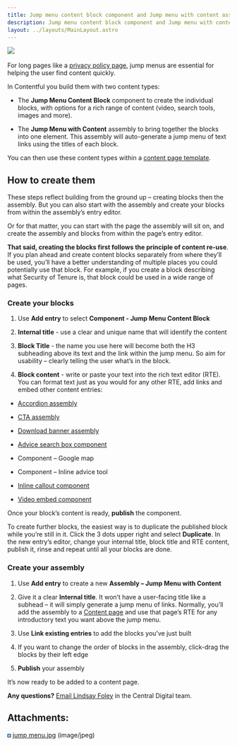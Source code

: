 ```yaml
---
title: Jump menu content block component and Jump menu with content assembly
description: Jump menu content block component and Jump menu with content assembly
layout: ../layouts/MainLayout.astro
---
```


![](attachments/191561833/199361609.jpg?width=448)

For long pages like a [privacy policy page](https://england.shelter.org.uk/contact_us/privacy), jump menus are essential for helping the user find content quickly.

In Contentful you build them with two content types:

*   The **Jump Menu Content Block** component to create the individual blocks, with options for a rich range of content (video, search tools, images and more).
    
*   The **Jump Menu with Content** assembly to bring together the blocks into one element. This assembly will auto-generate a jump menu of text links using the titles of each block.
    

You can then use these content types within a [content page template](https://shelteruk.atlassian.net/wiki/spaces/CDP/pages/191168513/Content+page+template).

**How to create them**
----------------------

These steps reflect building from the ground up – creating blocks then the assembly. But you can also start with the assembly and create your blocks from within the assembly’s entry editor.

Or for that matter, you can start with the page the assembly will sit on, and create the assembly and blocks from within the page’s entry editor.

**That said, creating the blocks first follows the principle of content re-use**. If you plan ahead and create content blocks separately from where they’ll be used, you’ll have a better understanding of multiple places you could potentially use that block. For example, if you create a block describing what Security of Tenure is, that block could be used in a wide range of pages.

### **Create your blocks**

1.  Use **Add entry** to select **Component - Jump Menu Content Block**
    
2.  **Internal title** - use a clear and unique name that will identify the content
    
3.  **Block Title** - the name you use here will become both the H3 subheading above its text and the link within the jump menu. So aim for usability – clearly telling the user what’s in the block.
    
4.  **Block content** \- write or paste your text into the rich text editor (RTE). You can format text just as you would for any other RTE, add links and embed other content entries:
    

*   [Accordion assembly](https://shelteruk.atlassian.net/wiki/spaces/CDP/pages/191170123/Accordion+component+and+Accordion+assemblies)
    
*   [CTA assembly](https://shelteruk.atlassian.net/wiki/spaces/CDP/pages/199295203/CTA+assembly+and+Standard+CTA+component)
    
*   [Download banner assembly](https://shelteruk.atlassian.net/wiki/spaces/CDP/pages/191235361/Download+CTA+component+and+Download+banner+assembly)
    
*   [Advice search box component](https://shelteruk.atlassian.net/wiki/spaces/CDP/pages/191170226/Advice+search+box+component)
    
*   Component – Google map
    
*   Component – Inline advice tool
    
*   [Inline callout component](https://shelteruk.atlassian.net/wiki/spaces/CDP/pages/191267324/Inline+callout+component)
    
*   [Video embed component](https://shelteruk.atlassian.net/wiki/spaces/CDP/pages/191170966/Video+embed+component)
    

Once your block’s content is ready, **publish** the component.

To create further blocks, the easiest way is to duplicate the published block while you’re still in it. Click the 3 dots upper right and select **Duplicate**. In the new entry’s editor, change your internal title, block title and RTE content, publish it, rinse and repeat until all your blocks are done.

### **Create your assembly**

1.  Use **Add entry** to create a new **Assembly – Jump Menu with Content**
    
2.  Give it a clear **Internal title**. It won’t have a user-facing title like a subhead – it will simply generate a jump menu of links. Normally, you’ll add the assembly to a [Content page](https://shelteruk.atlassian.net/wiki/spaces/CDP/pages/191168513/Content+page+template) and use that page’s RTE for any introductory text you want above the jump menu.
    
3.  Use **Link existing entries** to add the blocks you’ve just built
    
4.  If you want to change the order of blocks in the assembly, click-drag the blocks by their left edge
    
5.  **Publish** your assembly
    

It’s now ready to be added to a content page.

  
**Any questions?** [Email Lindsay Foley](mailto:lindsay_foley@shelter.org.uk) in the Central Digital team.

Attachments:
------------

![](images/icons/bullet_blue.gif) [jump menu.jpg](attachments/191561833/199361609.jpg) (image/jpeg)
